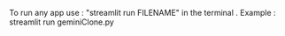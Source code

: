 To run any app use : "streamlit run FILENAME" in the terminal .
Example : streamlit run geminiClone.py
